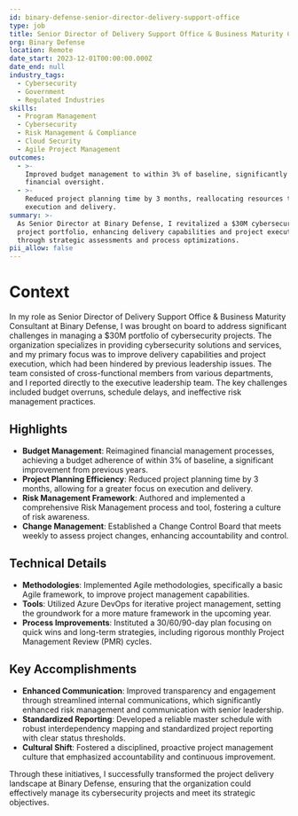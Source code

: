```yaml
---
id: binary-defense-senior-director-delivery-support-office
type: job
title: Senior Director of Delivery Support Office & Business Maturity Consultant
org: Binary Defense
location: Remote
date_start: 2023-12-01T00:00:00.000Z
date_end: null
industry_tags:
  - Cybersecurity
  - Government
  - Regulated Industries
skills:
  - Program Management
  - Cybersecurity
  - Risk Management & Compliance
  - Cloud Security
  - Agile Project Management
outcomes:
  - >-
    Improved budget management to within 3% of baseline, significantly enhancing
    financial oversight.
  - >-
    Reduced project planning time by 3 months, reallocating resources to
    execution and delivery.
summary: >-
  As Senior Director at Binary Defense, I revitalized a $30M cybersecurity
  project portfolio, enhancing delivery capabilities and project execution
  through strategic assessments and process optimizations.
pii_allow: false
---
```


# Context
In my role as Senior Director of Delivery Support Office & Business Maturity Consultant at Binary Defense, I was brought on board to address significant challenges in managing a $30M portfolio of cybersecurity projects. The organization specializes in providing cybersecurity solutions and services, and my primary focus was to improve delivery capabilities and project execution, which had been hindered by previous leadership issues. The team consisted of cross-functional members from various departments, and I reported directly to the executive leadership team. The key challenges included budget overruns, schedule delays, and ineffective risk management practices.

## Highlights
- **Budget Management**: Reimagined financial management processes, achieving a budget adherence of within 3% of baseline, a significant improvement from previous years.
- **Project Planning Efficiency**: Reduced project planning time by 3 months, allowing for a greater focus on execution and delivery.
- **Risk Management Framework**: Authored and implemented a comprehensive Risk Management process and tool, fostering a culture of risk awareness.
- **Change Management**: Established a Change Control Board that meets weekly to assess project changes, enhancing accountability and control.

## Technical Details
- **Methodologies**: Implemented Agile methodologies, specifically a basic Agile framework, to improve project management capabilities.
- **Tools**: Utilized Azure DevOps for iterative project management, setting the groundwork for a more mature framework in the upcoming year.
- **Process Improvements**: Instituted a 30/60/90-day plan focusing on quick wins and long-term strategies, including rigorous monthly Project Management Review (PMR) cycles.

## Key Accomplishments
- **Enhanced Communication**: Improved transparency and engagement through streamlined internal communications, which significantly enhanced risk management and communication with senior leadership.
- **Standardized Reporting**: Developed a reliable master schedule with robust interdependency mapping and standardized project reporting with clear status thresholds.
- **Cultural Shift**: Fostered a disciplined, proactive project management culture that emphasized accountability and continuous improvement.

Through these initiatives, I successfully transformed the project delivery landscape at Binary Defense, ensuring that the organization could effectively manage its cybersecurity projects and meet its strategic objectives.
